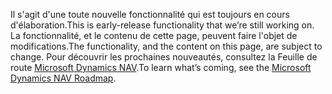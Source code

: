 <span data-ttu-id="b2d35-101">Il s'agit d'une toute nouvelle fonctionnalité qui est toujours en cours d'élaboration.</span><span class="sxs-lookup"><span data-stu-id="b2d35-101">This is early-release functionality that we’re still working on.</span></span> <span data-ttu-id="b2d35-102">La fonctionnalité, et le contenu de cette page, peuvent faire l'objet de modifications.</span><span class="sxs-lookup"><span data-stu-id="b2d35-102">The functionality, and the content on this page, are subject to change.</span></span> <span data-ttu-id="b2d35-103">Pour découvrir les prochaines nouveautés, consultez la Feuille de route [Microsoft Dynamics NAV](https://go.microsoft.com/fwlink/?linkid=842139).</span><span class="sxs-lookup"><span data-stu-id="b2d35-103">To learn what’s coming, see the [Microsoft Dynamics NAV Roadmap](https://go.microsoft.com/fwlink/?linkid=842139).</span></span>